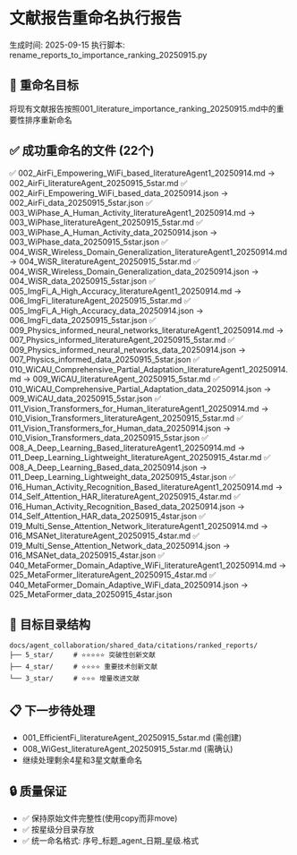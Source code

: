 # 文献报告重命名执行报告
生成时间: 2025-09-15
执行脚本: rename_reports_to_importance_ranking_20250915.py

## 🎯 重命名目标
将现有文献报告按照001_literature_importance_ranking_20250915.md中的重要性排序重新命名

## ✅ 成功重命名的文件 (22个)
✅ 002_AirFi_Empowering_WiFi_based_literatureAgent1_20250914.md → 002_AirFi_literatureAgent_20250915_5star.md
✅ 002_AirFi_Empowering_WiFi_based_data_20250914.json → 002_AirFi_data_20250915_5star.json
✅ 003_WiPhase_A_Human_Activity_literatureAgent1_20250914.md → 003_WiPhase_literatureAgent_20250915_5star.md
✅ 003_WiPhase_A_Human_Activity_data_20250914.json → 003_WiPhase_data_20250915_5star.json
✅ 004_WiSR_Wireless_Domain_Generalization_literatureAgent1_20250914.md → 004_WiSR_literatureAgent_20250915_5star.md
✅ 004_WiSR_Wireless_Domain_Generalization_data_20250914.json → 004_WiSR_data_20250915_5star.json
✅ 005_ImgFi_A_High_Accuracy_literatureAgent1_20250914.md → 006_ImgFi_literatureAgent_20250915_5star.md
✅ 005_ImgFi_A_High_Accuracy_data_20250914.json → 006_ImgFi_data_20250915_5star.json
✅ 009_Physics_informed_neural_networks_literatureAgent1_20250914.md → 007_Physics_informed_literatureAgent_20250915_5star.md
✅ 009_Physics_informed_neural_networks_data_20250914.json → 007_Physics_informed_data_20250915_5star.json
✅ 010_WiCAU_Comprehensive_Partial_Adaptation_literatureAgent1_20250914.md → 009_WiCAU_literatureAgent_20250915_5star.md
✅ 010_WiCAU_Comprehensive_Partial_Adaptation_data_20250914.json → 009_WiCAU_data_20250915_5star.json
✅ 011_Vision_Transformers_for_Human_literatureAgent1_20250914.md → 010_Vision_Transformers_literatureAgent_20250915_5star.md
✅ 011_Vision_Transformers_for_Human_data_20250914.json → 010_Vision_Transformers_data_20250915_5star.json
✅ 008_A_Deep_Learning_Based_literatureAgent1_20250914.md → 011_Deep_Learning_Lightweight_literatureAgent_20250915_4star.md
✅ 008_A_Deep_Learning_Based_data_20250914.json → 011_Deep_Learning_Lightweight_data_20250915_4star.json
✅ 016_Human_Activity_Recognition_Based_literatureAgent1_20250914.md → 014_Self_Attention_HAR_literatureAgent_20250915_4star.md
✅ 016_Human_Activity_Recognition_Based_data_20250914.json → 014_Self_Attention_HAR_data_20250915_4star.json
✅ 019_Multi_Sense_Attention_Network_literatureAgent1_20250914.md → 016_MSANet_literatureAgent_20250915_4star.md
✅ 019_Multi_Sense_Attention_Network_data_20250914.json → 016_MSANet_data_20250915_4star.json
✅ 040_MetaFormer_Domain_Adaptive_WiFi_literatureAgent1_20250914.md → 025_MetaFormer_literatureAgent_20250915_4star.md
✅ 040_MetaFormer_Domain_Adaptive_WiFi_data_20250914.json → 025_MetaFormer_data_20250915_4star.json

## 📁 目标目录结构
```
docs/agent_collaboration/shared_data/citations/ranked_reports/
├── 5_star/     # ⭐⭐⭐⭐⭐ 突破性创新文献
├── 4_star/     # ⭐⭐⭐⭐ 重要技术创新文献
└── 3_star/     # ⭐⭐⭐ 增量改进文献
```

## 📋 下一步待处理
- 001_EfficientFi_literatureAgent_20250915_5star.md (需创建)
- 008_WiGest_literatureAgent_20250915_5star.md (需确认)
- 继续处理剩余4星和3星文献重命名

## 🔒 质量保证
- ✅ 保持原始文件完整性(使用copy而非move)
- ✅ 按星级分目录存放
- ✅ 统一命名格式: 序号_标题_agent_日期_星级.格式
